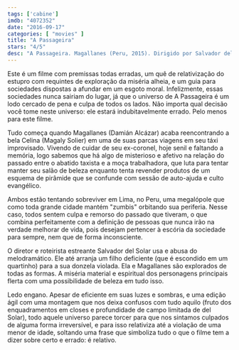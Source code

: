 ```yaml
---
tags: ['cabine']
imdb: "4072352"
date: "2016-09-17"
categories: [ "movies" ]
title: "A Passageira"
stars: "4/5"
desc: "A Passageira. Magallanes (Peru, 2015). Dirigido por Salvador del Solar. Escrito por Salvador del Solar. Com Damián Alcázar, Tatiana Astengo, Jairo Camargo, Tatiana Espinoza, Nicolás Galindo, Federico Luppi, Camila MacLennan, Christian Meier, Bruno Odar."
---
```

Este é um filme com premissas todas erradas, um quê de relativização do estupro com requintes de exploração da miséria alheia, e um guia para sociedades dispostas a afundar em um esgoto moral. Infelizmente, essas sociedades nunca sairiam do lugar, já que o universo de A Passageira é um lodo cercado de pena e culpa de todos os lados. Não importa qual decisão você tome neste universo: ele estará indubitavelmente errado. Pelo menos para este filme.

Tudo começa quando Magallanes (Damián Alcázar) acaba reencontrando a bela Celina (Magaly Solier) em uma de suas parcas viagens em seu táxi improvisado. Vivendo de cuidar de seu ex-coronel, hoje senil e faltando a memória, logo sabemos que há algo de misterioso e afetivo na relação do passado entre o abatido taxista e a moça trabalhadora, que luta para tentar manter seu salão de beleza enquanto tenta revender produtos de um esquema de pirâmide que se confunde com sessão de auto-ajuda e culto evangélico.

Ambos estão tentando sobreviver em Lima, no Peru, uma megalópole que como toda grande cidade mantém "zumbis" orbitando sua periferia. Nesse caso, todos sentem culpa e remorso do passado que tiveram, o que combina perfeitamente com a definição de pessoas que nunca irão na verdade melhorar de vida, pois desejam pertencer à escória da sociedade para sempre, nem que de forma inconsciente.

O diretor e roteirista estreante Salvador del Solar usa e abusa do melodramático. Ele até arranja um filho deficiente (que é escondido em um quartinho) para a sua donzela violada. Ela e Magallanes são explorados de todas as formas. A miséria material e espiritual dos personagens principais flerta com uma possibilidade de beleza em tudo isso.

Ledo engano. Apesar de eficiente em suas luzes e sombras, e uma edição ágil com uma montagem que nos deixa confusos com tudo aquilo (fruto dos enquadramentos em closes e profundidade de campo limitada de del Solar), todo aquele universo parece torcer para que nos sintamos culpados de alguma forma irreversível, e para isso relativiza até a violação de uma menor de idade, soltando uma frase que simboliza tudo o que o filme tem a dizer sobre certo e errado: é relativo.
